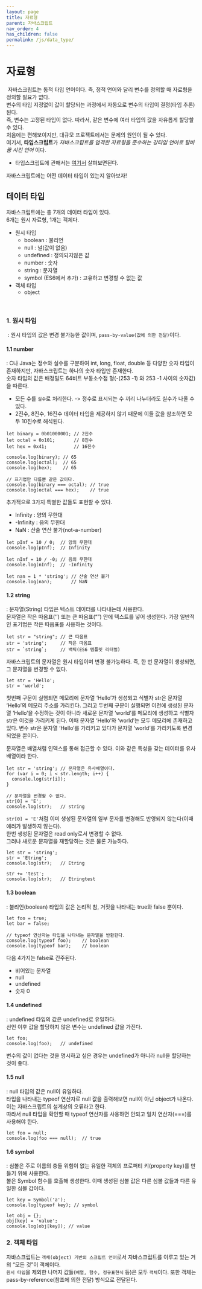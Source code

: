 ```yaml
---
layout: page
title: 자료형
parent: 자바스크립트
nav_order: 4
has_children: false
permalink: /js/data_type/
---
```


# 자료형
​
자바스크립트는 동적 타입 언어이다. 즉, 정적 언어와 달리 변수를 정의할 때 자료형을 정의할 필요가 없다.  
변수의 타입 지정없이 값이 할당되는 과정에서 자동으로 변수의 타입이 결정(타입 추론)된다.  
즉, 변수는 고정된 타입이 없다. 따라서, 같은 변수에 여러 타입의 값을 자유롭게 할당할 수 있다.  
처음에는 편해보이지만, 대규모 프로젝트에서는 문제의 원인이 될 수 있다.  
여기서, **타입스크립트**가 _자바스크립트를 엄격한 자료형을 준수하는 강타입 언어로 탈바꿈 시킨 언어_ 이다.  
- 타입스크립트에 관해서는 [여기서]() 살펴보면된다.

자바스크립트에는 어떤 데이터 타입이 있는지 알아보자!  
## 데이터 타입  

자바스크립트에는 총 7개의 데이터 타입이 있다.  
6개는 원시 자료형, 1개는 객체다.  
- 원시 타입
    - boolean : 불리언
    - null : 널(값이 없음)
    - undefined : 정의되지않은 값
    - number : 숫자
    - string : 문자열
    - symbol (ES6에서 추가) : 고유하고 변경할 수 없는 값
- 객체 타입
    - object

​
### 1. **원시 타입**
​
: 원시 타입의 값은 변경 불가능한 값이며, `pass-by-value(값에 의한 전달)`이다.  
#### 1.1 number
: C나 Java는 정수와 실수를 구분하여 int, long, float, double 등 다양한 숫자 타입이 존재하지만, 자바스크립트는 하나의 숫자 타입만 존재한다.  
숫자 타입의 값은 배정밀도 64비트 부동소수점 형(-(253 -1) 와 253 -1 사이의 숫자값)을 따른다.  
- 모든 수를 `실수`로 처리한다. -> 정수로 표시되는 수 끼리 나누더라도 실수가 나올 수 있다.
- 2진수, 8진수, 16진수 데이터 타입을 제공하지 않기 때문에 이들 값을 참조하면 모두 10진수로 해석된다.  

```
let binary = 0b01000001; // 2진수
let octal = 0o101;       // 8진수
let hex = 0x41;          // 16진수

console.log(binary); // 65
console.log(octal);  // 65
console.log(hex);    // 65

// 표기법만 다를뿐 같은 값이다.
console.log(binary === octal); // true
console.log(octal === hex);    // true
```  

추가적으로 3가지 특별한 값들도 표현할 수 있다.

- Infinity : 양의 무한대
- -Infinity : 음의 무한대
- NaN : 산술 연산 불가(not-a-number)  
```
let pInf = 10 / 0;  // 양의 무한대
console.log(pInf);  // Infinity

let nInf = 10 / -0; // 음의 무한대
console.log(nInf);  // -Infinity

let nan = 1 * 'string'; // 산술 연산 불가
console.log(nan);       // NaN
```

#### 1.2 string
: 문자열(String) 타입은 텍스트 데이터를 나타내는데 사용한다.  
문자열은 작은 따옴표(‘’) 또는 큰 따옴표(“”) 안에 텍스트를 넣어 생성한다. 가장 일반적인 표기법은 작은 따옴표를 사용하는 것이다.  
```
let str = "string"; // 큰 따옴표
str = 'string';     // 작은 따옴표
str = `string`;     // 백틱(ES6 템플릿 리터럴)
```

자바스크립트의 문자열은 원시 타입이며 변경 불가능하다. 즉, 한 번 문자열이 생성되면, 그 문자열을 변경할 수 없다.  
```
let str = 'Hello';
str = 'world';
```  
첫번째 구문이 실행되면 메모리에 문자열 ‘Hello’가 생성되고 식별자 str은 문자열 ‘Hello’의 메모리 주소를 가리킨다. 
그리고 두번째 구문이 실행되면 이전에 생성된 문자열 ‘Hello’을 수정하는 것이 아니라 새로운 문자열 ‘world’를 메모리에 생성하고 식별자 str은 이것을 가리키게 된다. 이때 문자열 ‘Hello’와 ‘world’는 모두 메모리에 존재하고 있다. 변수 str은 문자열 ‘Hello’를 가리키고 있다가 문자열 ‘world’를 가리키도록 변경되었을 뿐이다.  

문자열은 배열처럼 인덱스를 통해 접근할 수 있다. 이와 같은 특성을 갖는 데이터를 유사 배열이라 한다.  
```
let str = 'string'; // 문자열은 유사배열이다.
for (var i = 0; i < str.length; i++) {
  console.log(str[i]);
}

// 문자열을 변경할 수 없다.
str[0] = 'E';
console.log(str);   // string
```

`str[0] = 'E'`처럼 이미 생성된 문자열의 일부 문자를 변경해도 반영되지 않는다(이때 에러가 발생하지 않는다).  
한번 생성된 문자열은 read only로서 변경할 수 없다.  
그러나 새로운 문자열을 재할당하는 것은 물론 가능하다.  
```  
let str = 'string';
str = 'Etring';
console.log(str);   // Etring

str += 'test';
console.log(str);   // Etringtest
```  
#### 1.3 boolean
: 불리언(boolean) 타입의 값은 논리적 참, 거짓을 나타내는 true와 false 뿐이다.  
```
let foo = true;
let bar = false;

// typeof 연산자는 타입을 나타내는 문자열을 반환한다.
console.log(typeof foo);    // boolean
console.log(typeof bar);    // boolean
```  
다음 4가지는 false로 간주된다.  
- 비어있는 문자열
- null
- undefined
- 숫자 0

#### 1.4 undefined
: undefined 타입의 값은 undefined로 유일하다.  
선언 이후 값을 할당하지 않은 변수는 undefined 값을 가진다.  
```
let foo;
console.log(foo);   // undefined
```

변수의 값이 없다는 것을 명시하고 싶은 경우는 undefined가 아니라 null을 할당하는 것이 좋다.  

#### 1.5 null
: null 타입의 값은 null이 유일하다.  
타입을 나타내는 typeof 연산자로 null 값을 출력해보면 null이 아닌 object가 나온다. 이는 자바스크립트의 설계상의 오류라고 한다.  
따라서 null 타입을 확인할 때 typeof 연산자를 사용하면 안되고 일치 연산자(===)를 사용해야 한다.  
```
let foo = null;
console.log(foo === null);  // true
```

#### 1.6 symbol
: 심볼은 주로 이름의 충돌 위험이 없는 유일한 객체의 프로퍼티 키(property key)를 만들기 위해 사용한다.  
볼은 Symbol 함수를 호출해 생성한다. 이때 생성된 심볼 값은 다른 심볼 값들과 다른 유일한 심볼 값이다.  
```
let key = Symbol('a');
console.log(typeof key); // symbol

let obj = {};
obj[key] = 'value';
console.log(obj[key]); // value
```

### 2. 객체 타입
자바스크립트는 `객체(object) 기반의 스크립트 언어`로서 자바스크립트를 이루고 있는 거의 “모든 것”이 객체이다.  
`원시 타입`을 제외한 나머지 값들(`배열, 함수, 정규표현식` 등)은 모두 `객체`이다. 또한 객체는 pass-by-reference(참조에 의한 전달) 방식으로 전달된다.  
